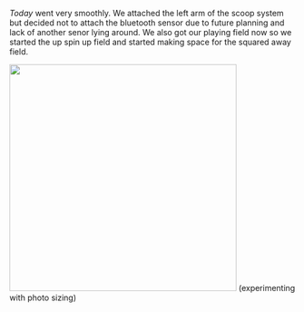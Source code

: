 ﻿_Today_ went very smoothly. We attached the left arm of the scoop system but decided not to attach the bluetooth sensor due to future planning and lack of another senor lying around.  We also got our playing field now so we started the up spin up field and started making space for the squared away field. 


<img src="media/fieldinprogress.jpeg" width="400" height="400">
(experimenting with photo sizing)
